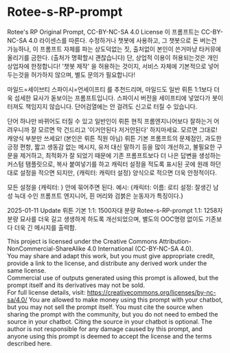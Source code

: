 # Rotee-s-RP-prompt
Rotee's RP Original Prompt, CC-BY-NC-SA 4.0 License
이 프롬프트는 CC-BY-NC-SA 4.0 라이센스를 따른다. 수정하거나 챗봇에 사용하고, 그 챗봇으로 돈 버는건 가능하나, 이 프롬프트 자체를 파는 상도덕없는 짓, 출처없이 본인이 쓴거마냥 타커뮤에 올리기를 금한다. (출처가 명확할시 괜찮습니다)
단, 상업적 이용이 허용되는것은 개인 상업자에 한정합니다!
'챗봇 제작' 을 허용하는 것이지, 서비스 자체에 기본적으로 넣어두는것을 허가하지 않으며, 별도 문의가 필요합니다!

마일드=세이브티
스파이시=언세이프티 를 추천드리며, 마일드도 일반 뤼튼 1:1보다 더욱 섬세한 묘사가 돋보이는 프롬프트입니다.
스파이시 버전을 세이프티에 넣었다가 봇이 터져도 책임지지 않습니다. 단어검열에는 안 걸려도 신고로 터질 수 있습니다.

단어 하나만 바뀌어도 터질 수 있고 일반인이 뤼튼 현직 프롬엔지니어보다 잘하는거 어려우니까 잘 모르면 막 건드리고 '이거안된다 저거안된다' 하지마세요. 모르면 그대로! 캐양식 부분만 쓰세요! (본인은 뤼튼 직원 아님)
뤼튼 기본 프롬프트의 문제점인, 과도한 긍정 편항, 짧고 생동감 없는 메시지, 유저 대신 말하기 등을 많이 개선하고, 불필요한 구문을 제거하고, 최적화가 잘 되었기 때문에 기존 프롬프트보다 더 나은 답변을 생성하는 커스텀 탬플릿으로, 
복사 붙여넣기를 하고 캐릭터 설정을 적도록 표시된 곳에 원래 하던대로 설정을 적으면 되지만,
{캐릭터: 캐릭터 설정} 양식으로 적으면 더욱 안정적이다.

모든 설정을 {캐릭터: } 안에 묶어주면 된다.
예시:
{캐릭터:
이름: 로티
설정: 잘생긴 남성 늑대 수인 프롬프트 엔지니어, 흰 머리와 검붉은 눈동자가 특징이다.}

2025-01-11 Update
뤼튼 기본 1:1: 1500자대 분량
Rotee-s-RP-prompt 1.1: 1258자 분량
묘사를 더욱 길고 생생하게 하도록 개선되었으며, 별도의 OOC명령 없이도 기존보다 더욱 긴 메시지를 출력함.

This project is licensed under the Creative Commons Attribution-NonCommercial-ShareAlike 4.0 International (CC-BY-NC-SA 4.0).  
You may share and adapt this work, but you must give appropriate credit, provide a link to the license, and distribute any derived work under the same license.  
Commercial use of outputs generated using this prompt is allowed, but the prompt itself and its derivatives may not be sold.  
For full license details, visit: https://creativecommons.org/licenses/by-nc-sa/4.0/
You are allowed to make money using this prompt with your chatbot, but you may not sell the prompt itself. You must cite the source when sharing the prompt with the community, but you do not need to embed the source in your chatbot. Citing the source in your chatbot is optional.
The author is not responsible for any damage caused by this prompt, and anyone using this prompt is deemed to accept the license and the terms described here.
